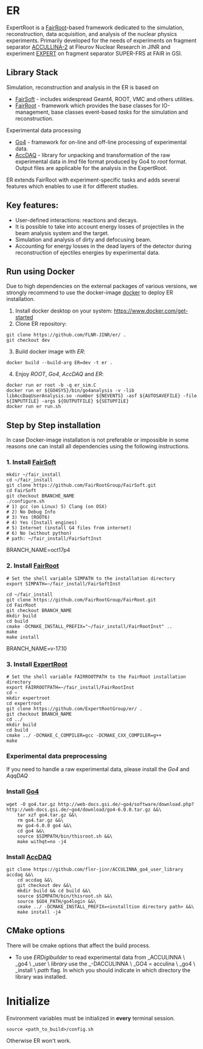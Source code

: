 # ER
ExpertRoot is a [FairRoot](https://github.com/FairRootGroup/FairRoot)-based framework dedicated
to the simulation, reconstruction, data acquisition, and analysis of the nuclear physics experiments.
Primarily developed for the needs of experiments on fragment separator 
[ACCULLINA-2](http://aculina.jinr.ru/a-2.html) at Fleurov Nuclear Research in JINR and experiment
[EXPERT](http://aculina.jinr.ru/expert.html) on fragment separator SUPER-FRS at FAIR in GSI.

## Library Stack

Simulation, reconstruction and analysis in the ER is based on
* [FairSoft](https://github.com/FairRootGroup/FairSoft/tree/dev) - includes widespread Geant4, ROOT,
   VMC and others utilities.
* [FairRoot](https://github.com/FairRootGroup/FairRoot) - framework which provides the base classes
  for IO-management, base classes event-based _tasks_ for the simulation and reconstruction.

Experimental data processing
* [Go4](https://www.gsi.de/en/work/research/experiment_electronics/data_processing/data_analysis/the_go4_home_page.htm) -
  framework for on-line and off-line processing of experimental data.
* [AccDAQ](https://github.com/FLNR-JINR/ACCULINNA_go4_user_library) - library for unpacking and 
  transformation of the raw experimental data in _lmd_ file format produced by Go4 to _root_ format.
  Output files are applicable for the analysis in the ExpertRoot. 

ER extends FairRoot with experiment-specific tasks and adds several features which enables to use it
for different studies.

## Key features:

* User-defined interactions: reactions and decays.
* It is possible to take into account energy losses of projectiles in the beam analysis system
  and the target. 
* Simulation and analysis of dirty and defocusing beam.
* Accounting for energy losses in the dead layers of the detector during reconstruction of ejectiles
  energies by experimental data.

## Run using Docker

Due to high dependencies on the external packages of various versions, we strongly recommend to use
the docker-image [docker](https://www.docker.com) to deploy ER installation.

1. Install docker desktop on your system: https://www.docker.com/get-started
2. Clone ER repository:

```
git clone https://github.com/FLNR-JINR/er/ .
git checkout dev
```

3. Build docker image with _ER_:

```
docker build --build-arg ER=dev -t er .
```

4. Enjoy  _ROOT_, _Go4_, _AccDAQ_ and _ER_:

```
docker run er root -b -q er_sim.C
docker run er ${GO4SYS}/bin/go4analysis -v -lib libAccDaqUserAnalysis.so -number ${NEVENTS} -asf ${AUTOSAVEFILE} -file ${INPUTFILE} -args ${OUTPUTFILE} ${SETUPFILE}
docker run er run.sh
```


## Step by Step installation

In case Docker-image installation is not preferable or impossible in some reasons one can install 
all dependencies using the following instructions.

### 1. Install [FairSoft](https://github.com/FairRootGroup/FairSoft/tree/dev)

```
mkdir ~/fair_install
cd ~/fair_install
git clone https://github.com/FairRootGroup/FairSoft.git
cd FairSoft
git checkout BRANCHE_NAME
./configure.sh
# 1) gcc (on Linux) 5) Clang (on OSX)
# 2) No Debug Info
# 3) Yes (ROOT6)
# 4) Yes (Install engines)
# 5) Internet (install G4 files from internet)
# 6) No (without python)
# path: ~/fair_install/FairSoftInst
```
BRANCH_NAME=oct17p4

### 2. Install [FairRoot](https://github.com/FairRootGroup/FairRoot)

```
# Set the shell variable SIMPATH to the installation directory
export SIMPATH=~/fair_install/FairSoftInst

cd ~/fair_install
git clone https://github.com/FairRootGroup/FairRoot.git
cd FairRoot
git checkout BRANCH_NAME
mkdir build
cd build
cmake -DCMAKE_INSTALL_PREFIX="~/fair_install/FairRootInst" ..
make
make install
```
BRANCH_NAME=v-17.10

### 3. Install [ExpertRoot](#)

```
# Set the shell variable FAIRROOTPATH to the FairRoot installation directory
export FAIRROOTPATH=~/fair_install/FairRootInst
cd ~
mkdir expertroot
cd expertroot
git clone https://github.com/ExpertRootGroup/er/ .
git checkout BRANCH_NAME
cd ../
mkdir build
cd build
cmake ../ -DCMAKE_C_COMPILER=gcc -DCMAKE_CXX_COMPILER=g++
make
```

### Experimental data preprocessing

If you need to handle a raw experimental data, please install the _Go4_ and _AqqDAQ_

### Install [Go4](https://www.gsi.de/en/work/research/experiment_electronics/data_processing/data_analysis/the_go4_home_page.htm)

```
wget -O go4.tar.gz http://web-docs.gsi.de/~go4/software/download.php?http://web-docs.gsi.de/~go4/download/go4-6.0.0.tar.gz &&\
    tar xzf go4.tar.gz &&\
    rm go4.tar.gz &&\
    mv go4-6.0.0 go4 &&\
    cd go4 &&\
    source $SIMPATH/bin/thisroot.sh &&\
    make withqt=no -j4
```

### Install [AccDAQ](https://github.com/FLNR-JINR/ACCULINNA_go4_user_library)

```
git clone https://github.com/flnr-jinr/ACCULINNA_go4_user_library accdaq &&\
	cd accdaq &&\
	git checkout dev &&\
	mkdir build && cd build &&\
	source $SIMPATH/bin/thisroot.sh &&\
	source $GO4_PATH/go4login &&\
	cmake ../ -DCMAKE_INSTALL_PREFIX=<installtion directory path> &&\
	make install -j4 
```


## CMake options

There will be cmake options that affect the build process.

* To use _ERDigibuilder_ to read experimental data from _ACCULINNA \ _go4 \ _user \ _library_ use the _-DACCULINNA \ _GO4 = acculina \ _go4 \ _install \ _path_ flag.
  In which you should indicate in which directory the library was installed. 

# Initialize

Environment variables must be initialized in **every** terminal session.

```
source <path_to_build>/config.sh
```

Otherwise ER won't work.